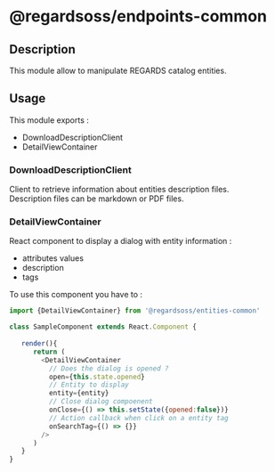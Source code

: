 # @regardsoss/endpoints-common

## Description

This module allow to manipulate REGARDS catalog entities.

## Usage

This module exports :
  - DownloadDescriptionClient
  - DetailViewContainer

### DownloadDescriptionClient

Client to retrieve information about entities description files.  
Description files can be markdown or PDF files.

### DetailViewContainer

React component to display a dialog with entity information : 
  - attributes values
  - description
  - tags
  
To use this component you have to :

```js
import {DetailViewContainer} from '@regardsoss/entities-common'

class SampleComponent extends React.Component {
   
   render(){
      return (
        <DetailViewContainer
          // Does the dialog is opened ?
          open={this.state.opened}
          // Entity to display  
          entity={entity}
          // Close dialog compoenent
          onClose={() => this.setState({opened:false})}
          // Action callback when click on a entity tag
          onSearchTag={() => {}}
        />
      )
   }
}
```